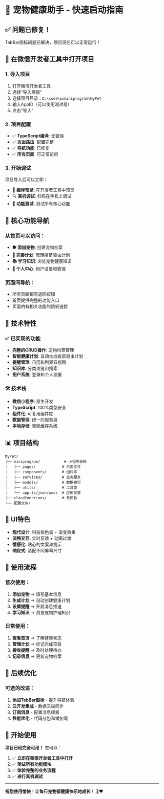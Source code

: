 # 🚀 宠物健康助手 - 快速启动指南

## ✅ 问题已修复！

TabBar图标问题已解决，项目现在可以正常运行！

## 📱 在微信开发者工具中打开项目

### 1. 导入项目
1. 打开微信开发者工具
2. 选择"导入项目"
3. 选择项目目录：`D:\code\wxminiprogram\MyPet`
4. 输入AppID（可以使用测试号）
5. 点击"导入"

### 2. 项目配置
- ✅ **TypeScript编译**: 无错误
- ✅ **页面路由**: 配置完整
- ✅ **导航功能**: 已修复
- ✅ **所有页面**: 可正常访问

### 3. 开始调试
项目导入后可以立即：
- 📱 **编译预览**: 在开发者工具中预览
- 🔍 **真机调试**: 扫码在手机上调试
- 🧪 **功能测试**: 测试所有核心功能

## 🎯 核心功能导航

### 从首页可以访问：
- **🐕 添加宠物**: 创建宠物档案
- **📅 完善计划**: 管理疫苗驱虫计划  
- **📚 学习知识**: 浏览宠物健康知识
- **👤 个人中心**: 用户设置和管理

### 页面间导航：
- 所有页面都有返回按钮
- 首页提供完整的功能入口
- 页面内有相关功能的跳转链接

## 🔧 技术特性

### ✅ 已实现的功能
- **完整的CRUD操作**: 宠物档案管理
- **智能健康计划**: 自动生成疫苗驱虫计划
- **提醒管理**: 日历和列表双视图
- **知识库**: 分类浏览和搜索
- **用户系统**: 登录和个人设置

### 🛠️ 技术栈
- **微信小程序**: 原生开发
- **TypeScript**: 100%类型安全
- **组件化**: 可复用组件库
- **数据管理**: 统一的服务层
- **本地存储**: 智能缓存系统

## 📊 项目结构

```
MyPet/
├── miniprogram/           # 小程序源码
│   ├── pages/            # 页面文件
│   ├── components/       # 组件库
│   ├── services/         # 业务服务
│   ├── models/           # 数据模型
│   ├── utils/            # 工具类
│   └── app.ts/json/wxss  # 应用配置
├── cloudfunctions/       # 云函数
└── 配置文件/
```

## 🎨 UI特色

- **现代设计**: 科技紫色调 + 渐变效果
- **流畅交互**: 实时反馈 + 动画过渡
- **情感化**: 贴心的文案和提示
- **响应式**: 适配不同屏幕尺寸

## 📝 使用流程

### 首次使用：
1. **添加宠物** → 填写基本信息
2. **生成计划** → 自动创建健康计划
3. **设置提醒** → 开启消息推送
4. **学习知识** → 浏览宠物护理知识

### 日常使用：
1. **查看首页** → 了解健康状态
2. **管理计划** → 标记完成项目
3. **接收提醒** → 及时处理待办
4. **记录信息** → 更新宠物档案

## 🔄 后续优化

### 可选的改进：
1. **添加TabBar图标** - 提升导航体验
2. **云开发集成** - 数据云端同步
3. **订阅消息** - 配置消息模板
4. **性能优化** - 代码分包和懒加载

## 🎉 开始使用

**项目已经完全可用！** 您可以：

1. ✅ **立即在微信开发者工具中打开**
2. ✅ **测试所有功能模块**
3. ✅ **体验完整的业务流程**
4. ✅ **进行真机调试**

---

**祝您使用愉快！让每只宠物都健康快乐地成长！** 🐾❤️




